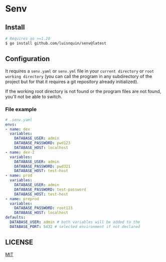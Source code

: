 
# Senv

## Install

```bash
# Requires go >=1.20
$ go install github.com/luisnquin/senv@latest
```

## Configuration

It requires a `senv.yaml` or `senv.yml` file in your `current directory` or `root working directory`
(you can call the program in any subdirectory of the project but for that it requires a git repository
already initialized).

If the working root directory is not found or the program files are not found, you'll not be able to switch.

### File example

```yaml
# .senv.yaml
envs:
- name: dev
  variables:
    DATABASE_USER: admin
    DATABASE_PASSWORD: pwd123
    DATABASE_HOST: localhost
- name: dev-2
  variables:
    DATABASE_USER: admin
    DATABASE_PASSWORD: pwd321
    DATABASE_HOST: test-host
- name: prod
  variables:
    DATABASE_USER: admin
    DATABASE_PASSWORD: test-password
    DATABASE_HOST: test-host
- name: preprod
  variables:
    DATABASE_PASSWORD: root123
    DATABASE_HOST: localhost
defaults:
  DATABASE_USER: admin # both variables will be added to the
  DATABASE_PORT: 5432 # selected environment if not declared
```

## LICENSE

[MIT](../LICENSE)

